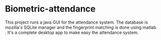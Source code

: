 # Biometric-attendance
This project runs a java GUI for the attendance system. The database is mozilla's SQLite manager and the fingerprint matching is done using matlab . It's a complete desktop app to make easy the attendance system. 
